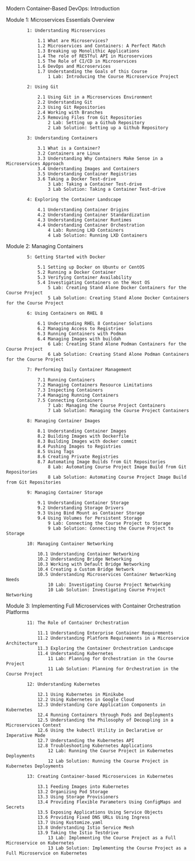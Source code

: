 Modern Container-Based DevOps: Introduction

Module 1: Microservices Essentials Overview
       
            1: Understanding Microservices

                1.1 What are Microservices?
                1.2 Microservices and Containers: A Perfect Match
                1.3 Breaking up Monolithic Applications
                1.4 The role of RESTful API in Microservices
                1.5 The Role of CI/CD in Microservices
                1.6 DevOps and Microservices
                1.7 Understanding the Goals of this Course
                    1 Lab: Introducing the Course Microservice Project
       
            2: Using Git

                2.1 Using Git in a Microservices Environment
                2.2 Understanding Git
                2.3 Using Git Repositories
                2.4 Working with Branches
                2.5 Removing Files from Git Repositories
                    2 Lab: Setting up a Github Repository
                    2 Lab Solution: Setting up a Github Repository
       
            3: Understanding Containers

                3.1 What is a Container?
                3.2 Containers are Linux
                3.3 Understanding Why Containers Make Sense in a Microservices Approach
                3.4 Understanding Images and Containers
                3.5 Understanding Container Registries
                3.6 Taking a Docker Test-drive
                    3 Lab: Taking a Container Test-drive
                    3 Lab Solution: Taking a Container Test-drive

            4: Exploring the Container Landscape
            
                4.1 Understanding Container Origins
                4.2 Understanding Container Standardization
                4.3 Understanding Container Runtimes
                4.4 Understanding Container Orchestration
                    4 Lab: Running LXD Containers
                    4 Lab Solution: Running LXD Containers

Module 2: Managing Containers

            5: Getting Started with Docker

                5.1 Setting up Docker on Ubuntu or CentOS
                5.2 Running a Docker Container
                5.3 Verifying Container Availability
                5.4 Investigating Containers on the Host OS
                    5 Lab: Creating Stand Alone Docker Containers for the Course Project
                    5 Lab Solution: Creating Stand Alone Docker Containers for the Course Project

            6: Using Containers on RHEL 8

                6.1 Understanding RHEL 8 Container Solutions
                6.2 Managing Access to Registries
                6.3 Running Containers with Podman
                6.4 Managing Images with buildah
                    6 Lab: Creating Stand Alone Podman Containers for the Course Project
                    6 Lab Solution: Creating Stand Alone Podman Containers for the Course Project
            
            7: Performing Daily Container Management

                7.1 Running Containers
                7.2 Managing Containers Resource Limitations
                7.3 Inspecting Containers
                7.4 Managing Running Containers
                7.5 Connecting Containers
                    7 Lab: Managing the Course Project Containers
                    7 Lab Solution: Managing the Course Project Containers
            
            8: Managing Container Images

                8.1 Understanding Container Images
                8.2 Building Images with Dockerfile
                8.3 Building Images with docker commit
                8.4 Pushing Images to Registries
                8.5 Using Tags
                8.6 Creating Private Registries
                8.7 Automating Image Builds from Git Repositories
                    8 Lab: Automating Course Project Image Build from Git Repositories
                    8 Lab Solution: Automating Course Project Image Build from Git Repositories
            
            9: Managing Container Storage

                9.1 Understanding Container Storage
                9.2 Understanding Storage Drivers
                9.3 Using Bind Mount as Container Storage
                9.4 Using Volumes for Persistent Storage
                    9 Lab: Connecting the Course Project to Storage
                    9 Lab Solution: Connecting the Course Project to Storage
            
            10: Managing Container Networking

                10.1 Understanding Container Networking
                10.2 Understanding Bridge Networking
                10.3 Working with Default Bridge Networking
                10.4 Creating a Custom Bridge Network
                10.5 Understanding Microservices Container Networking Needs
                    10 Lab: Investigating Course Project Networking
                    10 Lab Solution: Investigating Course Project Networking

Module 3: Implementing Full Microservices with Container Orchestration Platforms

            11: The Role of Container Orchestration

                11.1 Understanding Enterprise Container Requirements
                11.2 Understanding Platform Requirements in a Microservice Architecture
                11.3 Exploring the Container Orchestration Landscape
                11.4 Understanding Kubernetes
                    11 Lab: Planning for Orchestration in the Course Project
                    11 Lab Solution: Planning for Orchestration in the Course Project

            12: Understanding Kubernetes

                12.1 Using Kubernetes in Minikube
                12.2 Using Kubernetes in Google Cloud
                12.3 Understanding Core Application Components in Kubernetes
                12.4 Running Containers through Pods and Deployments
                12.5 Understanding the Philosophy of Decoupling in a Microservices Context
                12.6 Using the kubectl Utility in Declarative or Imperative Mode
                12.7 Understanding the Kubernetes API
                12.8 Troubleshooting Kubernetes Applications
                    12 Lab: Running the Course Project in Kubernetes Deployments
                    12 Lab Solution: Running the Course Project in Kubernetes Deployments

            13: Creating Container-based Microservices in Kubernetes

                13.1 Feeding Images into Kubernetes
                13.2 Organizing Pod Storage
                13.3 Using Storage Provisioners
                13.4 Providing Flexible Parameters Using ConfigMaps and Secrets
                13.5 Exposing Applications Using Service Objects
                13.6 Providing Fixed DNS URLs Using Ingress
                13.7 Using Kustomize.yaml
                13.8 Understanding Istio Service Mesh
                13.9 Taking the Istio Testdrive
                    13 Lab: Implementing the Course Project as a Full Microservice on Kubernetes
                    13 Lab Solution: Implementing the Course Project as a Full Microservice on Kubernetes

